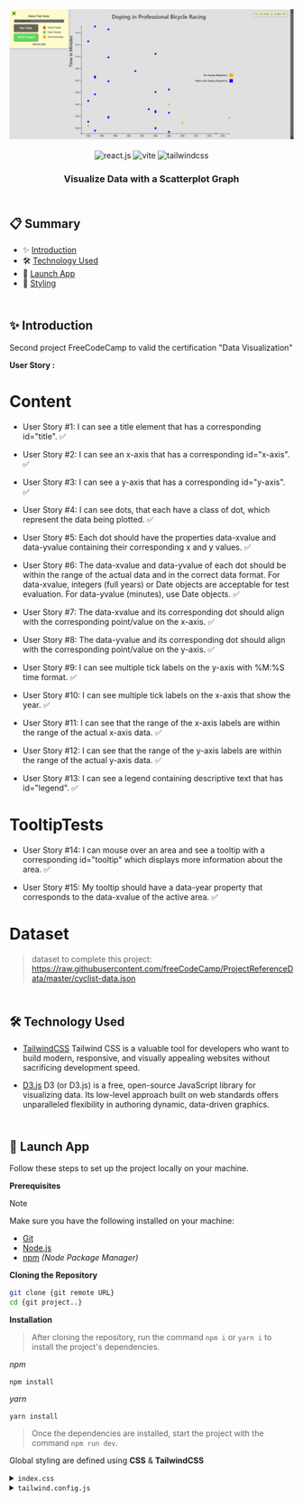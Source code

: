 <div align="center">
  <a href="https://fcc-scatterplot-graph-cm.netlify.app/" target="_blanck"><img src="./public/validation-Scatterplot-Graph.png" alt="Scatterplot Graph"></a>
   <div>
    <img src="https://img.shields.io/badge/-React_JS-black?style=for-the-badge&logoColor=white&logo=react&color=61DAFB" alt="react.js" />
    <img src="https://img.shields.io/badge/-Vite-black?style=for-the-badge&logoColor=white&logo=vite&color=646CFF" alt="vite" />
    <img src="https://img.shields.io/badge/-Tailwind_CSS-black?style=for-the-badge&logoColor=white&logo=tailwindcss&color=06B6D4" alt="tailwindcss" />
</div>
  <h3 align="center">Visualize Data with a Scatterplot Graph</h3>
</div>

## <br /> 📋 <a name="table">Summary</a>

- ✨ [Introduction](#introduction)
- 🛠 [Technology Used](#tech-stack)
- 🚀 [Launch App](#launch-app)
- 🎨 [Styling](#style)


## <br /> <a name="introduction">✨ Introduction</a>

Second project FreeCodeCamp to valid the certification "Data Visualization"

**User Story :**

# Content

- User Story #1: I can see a title element that has a corresponding id="title". ✅

- User Story #2: I can see an x-axis that has a corresponding id="x-axis". ✅

- User Story #3: I can see a y-axis that has a corresponding id="y-axis". ✅

- User Story #4: I can see dots, that each have a class of dot, which represent the data being plotted. ✅

- User Story #5: Each dot should have the properties data-xvalue and data-yvalue containing their corresponding x and y values. ✅

- User Story #6: The data-xvalue and data-yvalue of each dot should be within the range of the actual data and in the correct data format. For data-xvalue, integers (full years) or Date objects are acceptable for test evaluation. For data-yvalue (minutes), use Date objects. ✅

- User Story #7: The data-xvalue and its corresponding dot should align with the corresponding point/value on the x-axis. ✅

- User Story #8: The data-yvalue and its corresponding dot should align with the corresponding point/value on the y-axis. ✅

- User Story #9: I can see multiple tick labels on the y-axis with %M:%S time format. ✅

- User Story #10: I can see multiple tick labels on the x-axis that show the year. ✅

- User Story #11: I can see that the range of the x-axis labels are within the range of the actual x-axis data. ✅

- User Story #12: I can see that the range of the y-axis labels are within the range of the actual y-axis data. ✅

- User Story #13: I can see a legend containing descriptive text that has id="legend". ✅

# TooltipTests

- User Story #14: I can mouse over an area and see a tooltip with a corresponding id="tooltip" which displays more information about the area. ✅

- User Story #15: My tooltip should have a data-year property that corresponds to the data-xvalue of the active area. ✅

# Dataset

> dataset to complete this project: https://raw.githubusercontent.com/freeCodeCamp/ProjectReferenceData/master/cyclist-data.json


## <br /> <a name="tech-stack">🛠 Technology Used</a>

- [TailwindCSS](https://tailwindcss.com/docs/installation)
  Tailwind CSS is a valuable tool for developers who want to build modern, responsive, and visually appealing websites without sacrificing development speed.

- [D3.js](https://www.npmjs.com/package/d3)
D3 (or D3.js) is a free, open-source JavaScript library for visualizing data. Its low-level approach built on web standards offers unparalleled flexibility in authoring dynamic, data-driven graphics.

## <br /> <a name="launch-app">🚀 Launch App</a>

Follow these steps to set up the project locally on your machine.

**Prerequisites**

> [!NOTE]
> Make sure you have the following installed on your machine:

- [Git](https://git-scm.com/)
- [Node.js](https://nodejs.org/en)
- [npm](https://www.npmjs.com/) _(Node Package Manager)_

**Cloning the Repository**

```bash
git clone {git remote URL}
cd {git project..}
```

**Installation**

> After cloning the repository, run the command `npm i` or `yarn i` to install the project's dependencies.

_npm_

```
npm install
```

_yarn_

```
yarn install
```

> Once the dependencies are installed, start the project with the command `npm run dev`.

Global styling are defined using **CSS** & **TailwindCSS**

<details>
<summary><code>index.css</code></summary>

```css
@tailwind base;
@tailwind components;
@tailwind utilities;

@layer base {
  body {
    @apply text-black-100 bg-white font-inter;
  }
  svg {
    @apply relative w-[900px] h-[630px];
  }
}

@layer utilities {
  .text {
    @apply text-2xl translate-x-8 translate-y-60 rotate-[-90deg];
  }

  #tooltip {
    @apply absolute p-[10px] text-xs rounded-lg text-left pointer-events-none opacity-0 bg-slate-300 text-black-200 border-none;
  }

  #legend {
    @apply flex flex-col translate-x-0 translate-y-[250px];
  }

  .legend-label {
    @apply flex;
  }

  .legend-rect {
    @apply w-4 h-4;
  }

  .legend-text {
    @apply text-black-200 text-xs translate-x-[690px] translate-y-[13px];
  }
}
```
</details>

<details>
<summary><code>tailwind.config.js</code></summary>

````cjs
theme: {
    extend: {
      colors:{
        white: '#ffffffde',
        black:{
          100: '#212121de',
          200: '#121212'
        }
      },
      fontFamily: {
        'inter': ['Inter', 'system-ui', 'sans-serif'],
      }
    },
  },
````

</details>